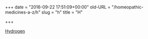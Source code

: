 +++
date = "2016-09-22 17:51:09+00:00"
old-URL = "/homeopathic-medicines-a-z/h"
slug = "h"
title = "H"

+++

[Hydrogen](/how-we-can-help-you/medicine-a-z/the-divided-self/)
